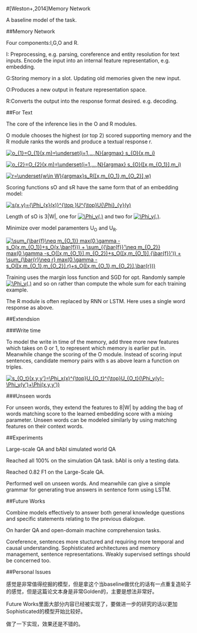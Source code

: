 #[Weston+,2014]Memory Network

A baseline model of the task.

##Memory Network

Four components:I,G,O and R.

I: Preprocessing, e.g. parsing, coreference and entity resolution for text inputs. Encode the input into an internal feature representation, e.g. embedding.

G:Storing memory in a slot. Updating old memories given the new input.

O:Produces a new output in feature representation space. 

R:Converts the output into the response format desired. e.g. decoding.

##For Text

The core of the inference lies in the O and R modules.

O module chooses the highest (or top 2) scored supporting memory and the R module ranks the words and produce a textual response r.

<a href="http://www.codecogs.com/eqnedit.php?latex=o_{1}=O_{1}(x,m)=\underset{i=1,...,N}{argmax}&space;s_{O}(x,m_i)" target="_blank"><img src="http://latex.codecogs.com/gif.latex?o_{1}=O_{1}(x,m)=\underset{i=1,...,N}{argmax}&space;s_{O}(x,m_i)" title="o_{1}=O_{1}(x,m)=\underset{i=1,...,N}{argmax} s_{O}(x,m_i)" /></a>

<a href="http://www.codecogs.com/eqnedit.php?latex=o_{2}=O_{2}(x,m)=\underset{i=1,...,N}{argmax}&space;s_{O}([x,m_{O_1}],m_i)" target="_blank"><img src="http://latex.codecogs.com/gif.latex?o_{2}=O_{2}(x,m)=\underset{i=1,...,N}{argmax}&space;s_{O}([x,m_{O_1}],m_i)" title="o_{2}=O_{2}(x,m)=\underset{i=1,...,N}{argmax} s_{O}([x,m_{O_1}],m_i)" /></a>

<a href="http://www.codecogs.com/eqnedit.php?latex=r=\underset{w\in&space;W}{argmax}s_R([x,m_{O_1},m_{O_2}],w)" target="_blank"><img src="http://latex.codecogs.com/gif.latex?r=\underset{w\in&space;W}{argmax}s_R([x,m_{O_1},m_{O_2}],w)" title="r=\underset{w\in W}{argmax}s_R([x,m_{O_1},m_{O_2}],w)" /></a>

Scoring functions sO and sR have the same form that of an embedding model:

<a href="http://www.codecogs.com/eqnedit.php?latex=s(x,y)={\Phi_{x}(x)}^{\top&space;}U^{\top}U{\Phi}_{y}(y)" target="_blank"><img src="http://latex.codecogs.com/gif.latex?s(x,y)={\Phi_{x}(x)}^{\top&space;}U^{\top}U{\Phi}_{y}(y)" title="s(x,y)={\Phi_{x}(x)}^{\top }U^{\top}U{\Phi}_{y}(y)" /></a>

Length of sO is 3|W|, one for <a href="http://www.codecogs.com/eqnedit.php?latex=\Phi_y(.)" target="_blank"><img src="http://latex.codecogs.com/gif.latex?\Phi_y(.)" title="\Phi_y(.)" /></a> and two for <a href="http://www.codecogs.com/eqnedit.php?latex=\Phi_y(.)" target="_blank"><img src="http://latex.codecogs.com/gif.latex?\Phi_x(.)" title="\Phi_y(.)" /></a>.

Minimize over model paramenters U<sub>O</sub> and U<sub>R</sub>.

<a href="http://www.codecogs.com/eqnedit.php?latex=\sum_{\bar{f}\neq&space;m_{O_1}}&space;max(0,\gamma&space;-s_O(x,m_{O_1})&plus;s_O(x,\bar{f}))&space;&plus;&space;\sum_{{\bar{f}}'\neq&space;m_{O_2}}&space;max(0,\gamma&space;-s_O([x,m_{O_1}],m_{O_2})&plus;s_O([x,m_{O_1}],{\bar{f}}'))&space;&plus;&space;\sum_{\bar{r}\neq&space;r}&space;max(0,\gamma&space;-s_O([x,m_{O_1},m_{O_2}],r)&plus;s_O([x,m_{O_1},m_{O_2}],\bar{r}))" target="_blank"><img src="http://latex.codecogs.com/gif.latex?\sum_{\bar{f}\neq&space;m_{O_1}}&space;max(0,\gamma&space;-s_O(x,m_{O_1})&plus;s_O(x,\bar{f}))&space;&plus;&space;\sum_{{\bar{f}}'\neq&space;m_{O_2}}&space;max(0,\gamma&space;-s_O([x,m_{O_1}],m_{O_2})&plus;s_O([x,m_{O_1}],{\bar{f}}'))&space;&plus;&space;\sum_{\bar{r}\neq&space;r}&space;max(0,\gamma&space;-s_O([x,m_{O_1},m_{O_2}],r)&plus;s_O([x,m_{O_1},m_{O_2}],\bar{r}))" title="\sum_{\bar{f}\neq m_{O_1}} max(0,\gamma -s_O(x,m_{O_1})+s_O(x,\bar{f})) + \sum_{{\bar{f}}'\neq m_{O_2}} max(0,\gamma -s_O([x,m_{O_1}],m_{O_2})+s_O([x,m_{O_1}],{\bar{f}}')) + \sum_{\bar{r}\neq r} max(0,\gamma -s_O([x,m_{O_1},m_{O_2}],r)+s_O([x,m_{O_1},m_{O_2}],\bar{r}))" /></a>

Training uses the margin loss function and SGD for opt. Randomly sample <a href="http://www.codecogs.com/eqnedit.php?latex=\Phi_y(.)" target="_blank"><img src="http://latex.codecogs.com/gif.latex?\bar{f}" title="\Phi_y(.)" /></a> and so on rather than compute the whole sum for each training example.

The R module is often replaced by RNN or LSTM. Here uses a single word response as above.

##Extendsion

###Write time

To model the write in time of the memory, add three more new features which takes on 0 or 1, to represent which memory is earlier put in. Meanwhile change the scoring of the O module. Instead of scoring input sentences, candidate memory pairs with s as above learn a function on triples.

<a href="http://www.codecogs.com/eqnedit.php?latex=s_{O_t}(x,y,y')=\Phi_x(x)^{\top}U_{O_t}^{\top}U_{O_t}(\Phi_y(y)-\Phi_y(y')&plus;\Phi(x,y,y'))" target="_blank"><img src="http://latex.codecogs.com/gif.latex?s_{O_t}(x,y,y')=\Phi_x(x)^{\top}U_{O_t}^{\top}U_{O_t}(\Phi_y(y)-\Phi_y(y')&plus;\Phi(x,y,y'))" title="s_{O_t}(x,y,y')=\Phi_x(x)^{\top}U_{O_t}^{\top}U_{O_t}(\Phi_y(y)-\Phi_y(y')+\Phi(x,y,y'))" /></a>

###Unseen words

For unseen words, they extend the features to 8|W| by adding the bag of words matching score to the learned embedding score with a mixing parameter. Unseen words can be modeled similarly by using matching features on their context words.

##Experiments

Large-scale QA and bAbI simulated world QA

Reached all 100% on the simulation QA task. bAbI is only a testing data.

Reached 0.82 F1 on the Large-Scale QA.

Performed well on unseen words. And meanwhile can give a simple grammar for generating true answers in sentence form using LSTM.

##Future Works

Combine models effectively to answer both general knowledge questions and specific statements relating to the previous dialogue.

On harder QA and open-domain machine comprehension tasks. 

Coreference, sentences more stuctured and requiring more temporal and causal understanding. Sophisticated architectures and memory management, sentence representations. Weakly supervised settings should be concerned too.

##Personal Issues

感觉是非常值得挖掘的模型，但是拿这个当baseline做优化的话有一点重复造轮子的感觉，但是这篇论文本身是非常Golden的，主要是想法非常好。

Future Works里面大部分内容已经被实现了，要做进一步的研究的话以更加Sophisticated的模型开始比较好。

做了一下实现，效果还是不错的。